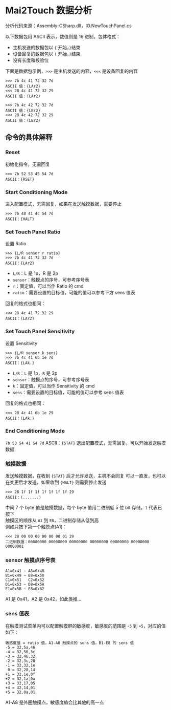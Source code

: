 # Mai2Touch 数据分析
分析代码来源：Assembly-CSharp.dll，IO.NewTouchPanel.cs  

以下数据包用 ASCII 表示，数值则是 16 进制，包体格式：
- 主机发送的数据包以 `{` 开始，`}`结束
- 设备回复的数据包以 `(` 开始，`)`结束
- 没有长度和校验位

下面是数据包示例，`>>>` 是主机发送的内容，`<<<` 是设备回复的内容 
```
>>> 7b 4c 41 72 32 7d
ASCII 值：{LAr2}
<<< 28 4c 41 72 32 29
ASCII 值：(LAr2)

>>> 7b 4c 42 72 32 7d
ASCII 值：{LBr2}
<<< 28 4c 42 72 32 29
ASCII 值：(LBr2)
```

## 命令的具体解释

### Reset
初始化指令，无需回复
```
>>> 7b 52 53 45 54 7d
ASCII：{RSET}
```

### Start Conditioning Mode
进入配置模式，无需回复，如果在发送触摸数据，需要停止
```
>>> 7b 48 41 4c 54 7d
ASCII：{HALT}
```

### Set Touch Panel Ratio
设置 Ratio
```
>>> {L/R sensor r ratio}
>>> 7b 4c 41 72 32 7d
ASCII：{LAr2}
```
- `L/R`：L 是 1p，R 是 2p
- `sensor`：触摸点的序号，可参考序号表
- `r`：固定值，可以当作 Ratio 的 cmd
- `ratio`：需要设置的目标值，可能的值可以参考下方 sens 值表

回复的格式也相同：
```
<<< 28 4c 41 72 32 29
ASCII：(LAr2)
```

### Set Touch Panel Sensitivity
设置 Sensitivity
```
>>> {L/R sensor k sens}
>>> 7b 4c 41 6b 1e 7d
ASCII：{LAk.}
```
- `L/R`：`L` 是 1p，`R` 是 2p
- `sensor`：触摸点的序号，可参考序号表
- `k`：固定值，可以当作 Sensitivity 的 cmd
- `sens`：需要设置的目标值，可能的值可以参考 sens 值表

回复的格式也相同：
```
<<< 28 4c 41 6b 1e 29
ASCII：(LAk.)
```

### End Conditioning Mode
`7b 53 54 41 54 7d`
ASCII：`{STAT}`
退出配置模式，无需回复，可以开始发送触摸数据

### 触摸数据
发送触摸数据，在收到 `{STAT}` 后才允许发送，主机不会回复
可以一直发，也可以在变更后才发送，如果收到 `{HALT}` 则需要停止发送
```
>>> 28 1f 1f 1f 1f 1f 1f 1f 29
ASCII：(.......)
```
中间 7 个 byte 值是触摸数据，每个 byte 值用二进制低 5 位 bit 存储，`1` 代表已按下  
触摸区的顺序从 `A1` 到 `E8`，二进制存储从低到高  
例如只按下第一个触摸点(A1)：
```
<<< 28 00 00 00 00 00 00 01 29
二进制数据：00000000 00000000 00000000 00000000 00000000 00000000 00000001
```

### sensor 触摸点序号表
```
A1=0x41 ~ A8=0x48
B1=0x49 ~ B8=0x50
C1=0x51   C2=0x52
D1=0x53 ~ D8=0x5A
E1=0x5B ~ E8=0x62
```
A1 是 0x41，A2 是 0x42，如此类推...

### sens 值表
在触摸测试菜单内可以配置触摸屏的敏感度，敏感度的范围是 `-5` 到 `+5`，对应的值如下：
```
敏感度值 = ratio 值，A1-A8 触摸点的 sens 值，B1-E8 的 sens 值
-5 = 32,5a,46
-4 = 32,50,3c
-3 = 32,46,32
-2 = 32,3c,28
-1 = 32,32,1e
 0 = 32,28,14
+1 = 32,1e,0f
+2 = 32,1a,0a
+3 = 32,17,05
+4 = 32,14,01
+5 = 32,0a,01
```
A1-A8 是外圈触摸点，敏感度值会比其他的高一点

